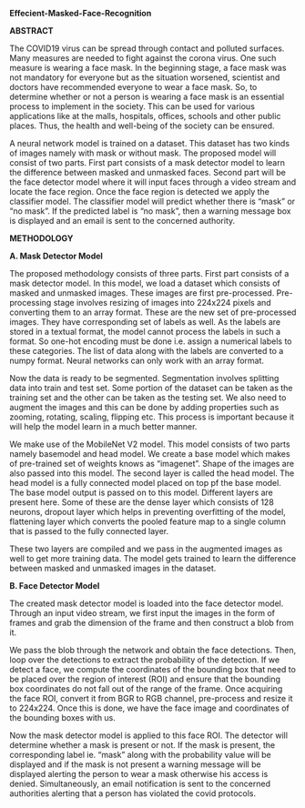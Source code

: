 **Effecient-Masked-Face-Recognition**

**ABSTRACT**

 The COVID19 virus can be spread through contact and polluted surfaces. Many measures are needed to fight against the corona virus. One such measure is wearing a face mask. In the beginning stage, a face mask was not mandatory for everyone but as the situation worsened, scientist and doctors have recommended everyone to wear a face mask. So, to determine whether or not a person is wearing a face mask is an essential process to implement in the society. This can be used for various applications like at the malls, hospitals, offices, schools and other public places. Thus, the health and well-being of the society can be ensured. 
 
A neural network model is trained on a dataset. This dataset has two kinds of images namely with mask or without mask. The proposed model will consist of two parts. First part consists of a mask detector model to learn the difference between masked and unmasked faces. Second part will be the face detector model where it will input faces through a video stream and locate the face region. Once the face region is detected we apply the classifier model. The classifier model will predict whether there is “mask” or “no mask”. If the predicted label is “no mask”, then a warning message box is displayed and an email is sent to the concerned authority.

**METHODOLOGY**

**A. Mask Detector Model**

The proposed methodology consists of three parts. First 
part consists of a mask detector model. In this model, we
load a dataset which consists of masked and unmasked 
images. These images are first pre-processed. Pre-processing stage involves resizing of images into 224x224 
pixels and converting them to an array format. These are the 
new set of pre-processed images. They have corresponding 
set of labels as well. As the labels are stored in a textual 
format, the model cannot process the labels in such a format. 
So one-hot encoding must be done i.e. assign a numerical 
labels to these categories. The list of data along with the 
labels are converted to a numpy format. Neural networks 
can only work with an array format.


Now the data is ready to be segmented. Segmentation 
involves splitting data into train and test set. Some portion 
of the dataset can be taken as the training set and the other 
can be taken as the testing set. We also need to augment the 
images and this can be done by adding properties such as 
zooming, rotating, scaling, flipping etc. This process is 
important because it will help the model learn in a much 
better manner.

We make use of the MobileNet V2 model. This model 
consists of two parts namely basemodel and head model. 
We create a base model which makes of pre-trained set of 
weights knows as “imagenet”. Shape of the images are also 
passed into this model. The second layer is called the head 
model. The head model is a fully connected model placed 
on top pf the base model. The base model output is passed 
on to this model. Different layers are present here. Some of 
these are the dense layer which consists of 128 neurons, 
dropout layer which helps in preventing overfitting of the 
model, flattening layer which converts the pooled feature 
map to a single column that is passed to the fully connected 
layer.

These two layers are compiled and we pass in the 
augmented images as well to get more training data. The 
model gets trained to learn the difference between masked 
and unmasked images in the dataset.

**B. Face Detector Model**

The created mask detector model is loaded into the face 
detector model. Through an input video stream, we first 
input the images in the form of frames and grab the 
dimension of the frame and then construct a blob from it. 

We pass the blob through the network and obtain the face 
detections. Then, loop over the detections to extract the 
probability of the detection. If we detect a face, we compute 
the coordinates of the bounding box that need to be placed 
over the region of interest (ROI) and ensure that the 
bounding box coordinates do not fall out of the range of the 
frame. Once acquiring the face ROI, convert it from BGR to 
RGB channel, pre-process and resize it to 224x224. Once 
this is done, we have the face image and coordinates of the 
bounding boxes with us. 

Now the mask detector model is applied to this face ROI. 
The detector will determine whether a mask is present or 
not. If the mask is present, the corresponding label ie. 
“mask” along with the probability value will be displayed 
and if the mask is not present a warning message will be 
displayed alerting the person to wear a mask otherwise his 
access is denied. Simultaneously, an email notification is 
sent to the concerned authorities alerting that a person has 
violated the covid protocols.
